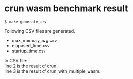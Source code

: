 # crun wasm benchmark result

```
$ make generate_csv
```

Following CSV files are generated.
- max_memory_avg.csv
- elapased_time.csv
- startup_time.csv

In CSV file:\
line 2 is the result of crun.\
line 3 is the result of crun_with_multiple_wasm.
